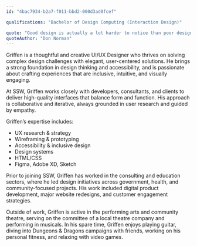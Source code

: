 ```yaml
---
id: "4bac7934-b2a7-f011-bbd2-000d3ad0fcef"

qualifications: "Bachelor of Design Computing (Interaction Design)"

quote: "Good design is actually a lot harder to notice than poor design, in part because good designs fit our needs so well that the design is invisible, serving us without drawing attention to itself."
quoteAuthor: "Don Norman"
---
```


Griffen is a thoughtful and creative UI/UX Designer who thrives on solving complex design challenges with elegant, user-centered solutions. He brings a strong foundation in design thinking and accessibility, and is passionate about crafting experiences that are inclusive, intuitive, and visually engaging.

At SSW, Griffen works closely with developers, consultants, and clients to deliver high-quality interfaces that balance form and function. His approach is collaborative and iterative, always grounded in user research and guided by empathy.

Griffen’s expertise includes:

- UX research & strategy
- Wireframing & prototyping
- Accessibility & inclusive design
- Design systems
- HTML/CSS
- Figma, Adobe XD, Sketch

Prior to joining SSW, Griffen has worked in the consulting and education sectors, where he led design initiatives across government, health, and community-focused projects. His work included digital product development, major website redesigns, and customer engagement strategies.

Outside of work, Griffen is active in the performing arts and community theatre, serving on the committee of a local theatre company and performing in musicals. In his spare time, Griffen enjoys playing guitar, diving into Dungeons & Dragons campaigns with friends, working on his personal fitness, and relaxing with video games.